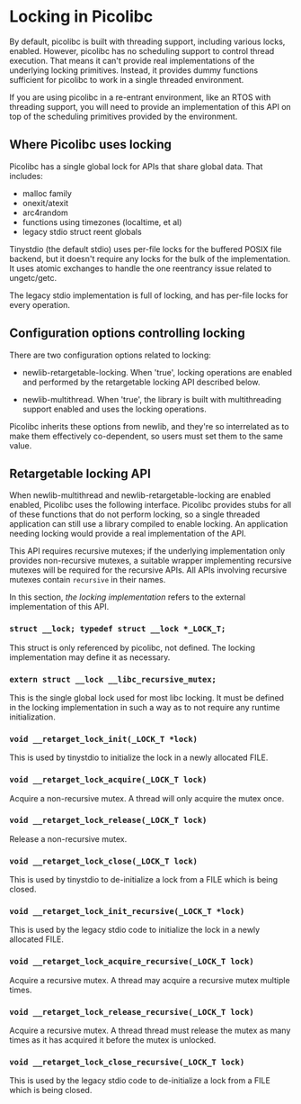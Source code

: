 # Locking in Picolibc

By default, picolibc is built with threading support, including
various locks, enabled. However, picolibc has no scheduling support to
control thread execution. That means it can't provide real
implementations of the underlying locking primitives. Instead, it
provides dummy functions sufficient for picolibc to work in a single
threaded environment.

If you are using picolibc in a re-entrant environment, like an RTOS
with threading support, you will need to provide an implementation of
this API on top of the scheduling primitives provided by the
environment.

## Where Picolibc uses locking

Picolibc has a single global lock for APIs that share global
data. That includes:

 * malloc family
 * onexit/atexit
 * arc4random
 * functions using timezones (localtime, et al)
 * legacy stdio struct reent globals

Tinystdio (the default stdio) uses per-file locks for the buffered
POSIX file backend, but it doesn't require any locks for the bulk of
the implementation. It uses atomic exchanges to handle the one
reentrancy issue related to ungetc/getc.

The legacy stdio implementation is full of locking, and has per-file
locks for every operation.

## Configuration options controlling locking

There are two configuration options related to locking:

 * newlib-retargetable-locking. When 'true', locking operations are
   enabled and performed by the retargetable locking API described below.

 * newlib-multithread. When 'true', the library is built with
   multithreading support enabled and uses the locking operations.

Picolibc inherits these options from newlib, and they're so
interrelated as to make them effectively co-dependent, so users must
set them to the same value.

## Retargetable locking API

When newlib-multithread and newlib-retargetable-locking are enabled
enabled, Picolibc uses the following interface. Picolibc provides
stubs for all of these functions that do not perform locking, so a
single threaded application can still use a library compiled to enable
locking. An application needing locking would provide a real
implementation of the API.

This API requires recursive mutexes; if the underlying implementation
only provides non-recursive mutexes, a suitable wrapper implementing
recursive mutexes will be required for the recursive APIs. All APIs
involving recursive mutexes contain `recursive` in their names.

In this section, *the locking implementation* refers to the external
implementation of this API.

### `struct __lock; typedef struct __lock *_LOCK_T;`

This struct is only referenced by picolibc, not defined. The
locking implementation may define it as necessary.

### `extern struct __lock __libc_recursive_mutex;`

This is the single global lock used for most libc locking. It must be
defined in the locking implementation in such a way as to not require
any runtime initialization.

### `void __retarget_lock_init(_LOCK_T *lock)`

This is used by tinystdio to initialize the lock in a newly allocated
FILE.

### `void __retarget_lock_acquire(_LOCK_T lock)`

Acquire a non-recursive mutex. A thread will only acquire the mutex once.

### `void __retarget_lock_release(_LOCK_T lock)`

Release a non-recursive mutex.

### `void __retarget_lock_close(_LOCK_T lock)`

This is used by tinystdio to de-initialize a lock from a FILE which is
being closed.

### `void __retarget_lock_init_recursive(_LOCK_T *lock)`

This is used by the legacy stdio code to initialize the lock in a
newly allocated FILE.

### `void __retarget_lock_acquire_recursive(_LOCK_T lock)`

Acquire a recursive mutex. A thread may acquire a recursive
mutex multiple times.

### `void __retarget_lock_release_recursive(_LOCK_T lock)`

Acquire a recursive mutex. A thread thread must release the mutex as
many times as it has acquired it before the mutex is unlocked.

### `void __retarget_lock_close_recursive(_LOCK_T lock)`

This is used by the legacy stdio code to de-initialize a lock from a
FILE which is being closed.
